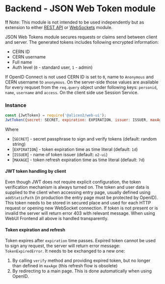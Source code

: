 # Backend - JSON Web Token module

**!!** Note: This module is not intended to be used independently but as extension to either [REST API](http-server.md) or [WebSockets](websockets.md) module.

JSON Web Tokens module secures requests or claims send between client and server.
The generated tokens includes following encrypted information:
 * CERN ID
 * CERN username
 * Full name
 * Auth level (`0` - standard user, `1` - admin)

If OpenID Connect is not used CERN ID is set to `0`, name to `Anonymous` and CERN username to `anonymous`.
On the server-side those values are available for every requset from the `req.query` object under following keys: `personid`, `name`, `username` and `access`.
On the client side use Session Service.

### Instance
```js
const {JwtToken} = require('@aliceo2/web-ui');
JwtToken({secret: SECRET, expiration: EXPIRATION, issuer: ISSUER, maxAge: MAXAGE});
```
Where
   * [`SECRET`] - secret passphrase to sign and verify tokens (default: random string)
   * [`EXPIRATION`] - token expiration time as time literal (default: `1d`)
   * [`ISSUER`] - name of token issuer (default: `o2-ui`)
   * [`MAXAGE`] - token refresh expiration time as time literal (default: `7d`)

#### JWT token handling by client
Even though JWT does not require explicit configuration, the token verification mechanism is always turned on.
The token and user data is supplied to the client when accessing entry page, usually defined using `addStaticPath` (in production the entry page must be protected by OpenID).
This token needs to be stored in secured place and used for each HTTP request or opening new WebSocket connection.
If token is not present or is invalid the server will return error 403 with relevant message.
When using WebUI Frontend all above is handled transparently.

#### Token expiration and refresh
Token expires after `expiration` time passes. Expired token cannot be used to sign any request, the server will return error message: `TokenExpiredError`.
It needs to be exchanged to a new one:
1. By calling `verify` method and providing expired token, but no longer than defined in `maxAge` (this refresh flow is obsolete)
2. By redirecting to a main page. This is done automatically when using OpenID.
